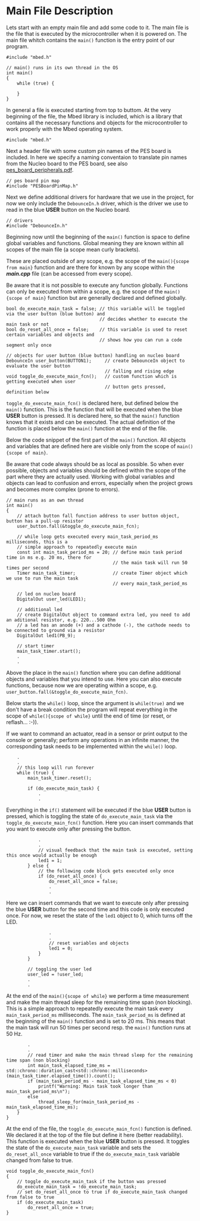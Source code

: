 # Main File Description

Lets start with an empty main file and add some code to it. The main file is the file that is executed by the microcontroller when it is powered on. The main file whitch contains the ``main()`` function is the entry point of our program.

```
#include "mbed.h"

// main() runs in its own thread in the OS
int main()
{
    while (true) {

    }
}
```

In general a file is executed starting from top to buttom. At the very beginning of the file, the Mbed library is included, which is a library that contains all the necessary functions and objects for the microcontroller to work properly with the Mbed operating system.

```
#include "mbed.h"
```

Next a header file with some custom pin names of the PES board is included. In here we specify a naming conventaion to translate pin names from the Nucleo board to the PES board, see also [pes_board_peripherals.pdf](docs/datasheets/pes_board_peripherals.pdf).

```
// pes board pin map
#include "PESBoardPinMap.h"
```

Next we define additional drivers for hardware that we use in the project, for now we only include the ``DebounceIn.h`` driver, which is the driver we use to read in the blue **USER** button on the Nucleo board.

```
// drivers
#include "DebounceIn.h"
```

Beginning now until the beginning of the ``main()`` function is space to define global variables and functions. Global meaning they are known within all scopes of the main file (a scope mean curly brackets).

These are placed outside of any scope, e.g. the scope of the ``main(){scope from main}`` function and are there for known by any scope within the ***main.cpp*** file (can be accessed from every scope).

Be aware that it is not possible to execute any function globally. Functions can only be executed from within a scope, e.g. the scope of the ``main(){scope of main}`` function but are generally declared and defined globally.

```
bool do_execute_main_task = false; // this variable will be toggled via the user button (blue button) and
                                   // decides whether to execute the main task or not
bool do_reset_all_once = false;    // this variable is used to reset certain variables and objects and
                                   // shows how you can run a code segment only once

// objects for user button (blue button) handling on nucleo board
DebounceIn user_button(BUTTON1);     // create DebounceIn object to evaluate the user button
                                     // falling and rising edge
void toggle_do_execute_main_fcn();   // custom function which is getting executed when user
                                     // button gets pressed, definition below
```

``toggle_do_execute_main_fcn()`` is declared here, but defined below the ``main()`` function. This is the function that will be executed when the blue **USER** button is pressed. It is declared here, so that the ``main()`` function knows that it exists and can be executed. The actual definition of the function is placed below the ``main()`` function at the end of the file.

Below the code snippet of the first part of the ``main()`` function. All objects and variables that are defined here are visible only from the scope of ``main(){scope of main}``.

Be aware that code always should be as local as possible. So when ever possible, objects and variables should be defined within the scope of the part where they are actually used. Working with global variables and objects can lead to confusion and errors, especially when the project grows and becomes more complex (prone to errors).

```
// main runs as an own thread
int main()
{
    // attach button fall function address to user button object, button has a pull-up resistor
    user_button.fall(&toggle_do_execute_main_fcn);

    // while loop gets executed every main_task_period_ms milliseconds, this is a
    // simple approach to repeatedly execute main
    const int main_task_period_ms = 20; // define main task period time in ms e.g. 20 ms, there for
                                        // the main task will run 50 times per second
    Timer main_task_timer;              // create Timer object which we use to run the main task
                                        // every main_task_period_ms

    // led on nucleo board
    DigitalOut user_led(LED1);

    // additional led
    // create DigitalOut object to command extra led, you need to add an aditional resistor, e.g. 220...500 Ohm
    // a led has an anode (+) and a cathode (-), the cathode needs to be connected to ground via a resistor
    DigitalOut led1(PB_9);

    // start timer
    main_task_timer.start();
    .
    .
```

Above the place in the ``main()`` function where you can define additional objects and variables that you intend to use. Here you can also execute functions, because now we are operating within a scope, e.g. ``user_button.fall(&toggle_do_execute_main_fcn)``.

Below starts the ``while()`` loop, since the argument is ``while(true)`` and we don't have a break condition the program will repeat everything in the scope of ``while(){scope of while}`` until the end of time (or reset, or reflash... :-)).

If we want to command an actuator, read in a sensor or print output to the console or generally; perform any operations in an infinite manner, the corresponding task needs to be implemented within the ``while()`` loop.


```
    .
    .
    // this loop will run forever
    while (true) {
        main_task_timer.reset();

        if (do_execute_main_task) {
            .
            .
```

Everything in the ``if()`` statement will be executed if the blue **USER** button is pressed, which is toggling the state of ``do_execute_main_task`` via the ``toggle_do_execute_main_fcn()`` function. Here you can insert commands that you want to execute only after pressing the button.

```
            .
            .
            // visual feedback that the main task is executed, setting this once would actually be enough
            led1 = 1;
        } else {
            // the following code block gets executed only once
            if (do_reset_all_once) {
                do_reset_all_once = false;
                .
                .
```

Here we can insert commands that we want to execute only after pressing the blue **USER** button for the second time and this code is only executed once. For now, we reset the state of the ``led1`` object to 0, which turns off the LED.

```
                .
                .
                // reset variables and objects
                led1 = 0;
            }
        }

        // toggling the user led
        user_led = !user_led;
        .
        .
```

At the end of the ``main(){scope of while}`` we perform a time measurement and make the main thread sleep for the remaining time span (non blocking). This is a simple approach to repeatedly execute the main task every ``main_task_period_ms`` milliseconds. The ``main_task_period_ms`` is defined at the beginning of the ``main()`` function and is set to 20 ms. This means that the main task will run 50 times per second resp. the ``main()`` function runs at 50 Hz.

```
        .
        .
        // read timer and make the main thread sleep for the remaining time span (non blocking)
        int main_task_elapsed_time_ms = std::chrono::duration_cast<std::chrono::milliseconds>(main_task_timer.elapsed_time()).count();
        if (main_task_period_ms - main_task_elapsed_time_ms < 0)
            printf("Warning: Main task took longer than main_task_period_ms\n");
        else
            thread_sleep_for(main_task_period_ms - main_task_elapsed_time_ms);
    }
}
```

At the end of the file, the ``toggle_do_execute_main_fcn()`` function is defined. We declared it at the top of the file but define it here (better readability). This function is executed when the blue **USER** button is pressed. It toggles the state of the ``do_execute_main_task`` variable and sets the ``do_reset_all_once`` variable to true if the ``do_execute_main_task`` variable changed from false to true.

```
void toggle_do_execute_main_fcn()
{
    // toggle do_execute_main_task if the button was pressed
    do_execute_main_task = !do_execute_main_task;
    // set do_reset_all_once to true if do_execute_main_task changed from false to true
    if (do_execute_main_task)
        do_reset_all_once = true;
}
```